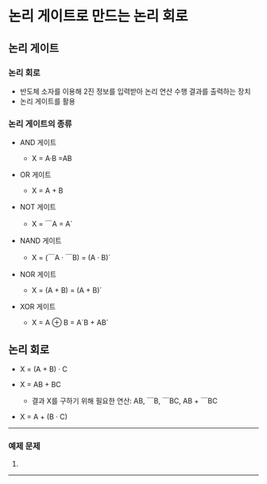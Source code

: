 # 논리 게이트로 만드는 논리 회로

## 논리 게이트

### 논리 회로
  - 반도체 소자를 이용해 2진 정보를 입력받아 논리 연산 수행 결과를 출력하는 장치
  - 논리 게이트를 활용

### 논리 게이트의 종류
  - AND 게이트
    - X = A·B =AB

  - OR 게이트
    - X = A + B

  - NOT 게이트
    - X = ￣A = A´
   
  - NAND 게이트
    - X = (￣A · ￣B) = (A · B)´
  - NOR 게이트
    - X = (A + B) = (A + B)´
  - XOR 게이트
    - X = A ⊕ B = A´B + AB´
    
## 논리 회로

  - X = (A + B) · C

  - X = AB + BC
    - 결과 X를 구하기 위해 필요한 연산: AB, ￣B, ￣BC, AB + ￣BC
  
  - X = A + (B · C)

---
### 예제 문제
  1. 
---
